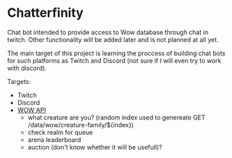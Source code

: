 # Chatterfinity

Chat bot intended to provide access to Wow database through chat in twitch.
Other functionality will be added later and is not planned at all yet.

The main target of this project is learning the proccess of building chat bots for
such platforms as Twitch and Discord (not sure if I will even try to work with discord).

Targets:

- Twitch
- Discord
- [WOW API](https://develop.battle.net/documentation/world-of-warcraft-classic/game-data-apis)
  - what creature are you? (random index used to genereate GET /data/wow/creature-family/${index})
  - check realm for queue
  - arena leaderboard
  - auction (don't know whether it will be usefull)?
